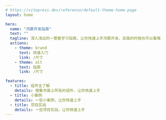 ```yaml
---
# https://vitepress.dev/reference/default-theme-home-page
layout: home

hero:
  name: "鸿蒙开发指南"
  text: ""
  tagline: 深入浅出的一整套学习指南，让你快速上手鸿蒙开发，走路的时候也可以看哦
  actions:
    - theme: brand
      text: 快速入门
      link: /尺寸
    - theme: alt
      text: 指南
      link: /尺寸

features:
  - title: 组件全了解
    details: 搜集市面上所有的组件，让你快速上手
  - title: 小案例
    details: 一些小案例，让你快速上手
  - title: 项目实战
    details: 一些项目实战，让你快速上手
---
```


